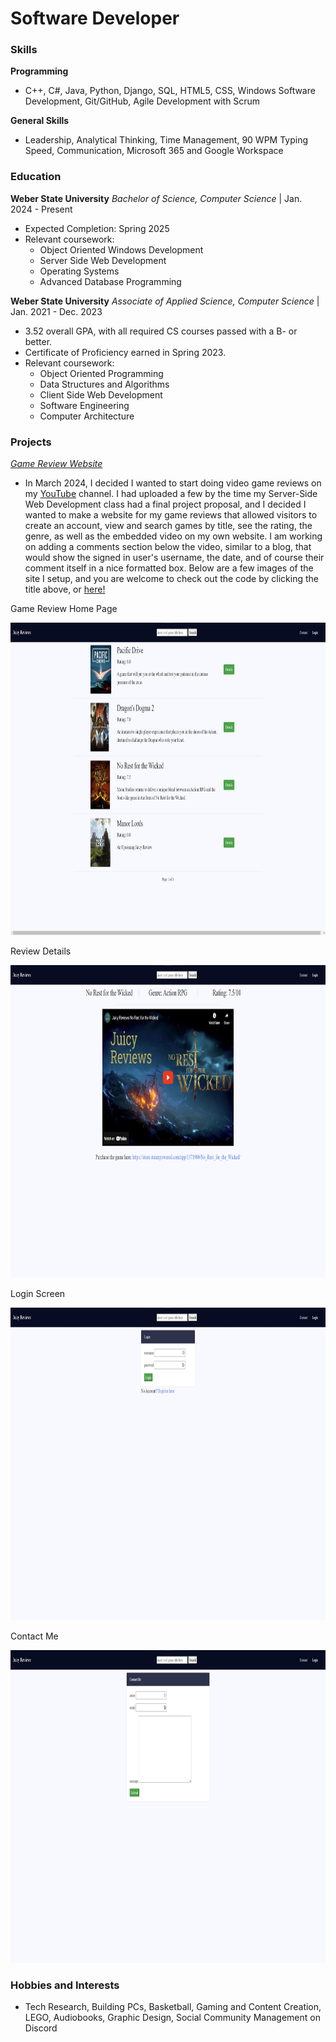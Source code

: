 # Software Developer

### Skills
**Programming**
-  C++, C#, Java, Python, Django, SQL, HTML5, CSS, Windows Software Development, Git/GitHub, Agile Development with Scrum
 
**General Skills**
- Leadership, Analytical Thinking, Time Management, 90 WPM Typing Speed, Communication, Microsoft 365 and Google Workspace

### Education
**Weber State University**
*Bachelor of Science, Computer Science* | Jan. 2024 - Present
- Expected Completion: Spring 2025
- Relevant coursework:
  - Object Oriented Windows Development
  - Server Side Web Development
  - Operating Systems
  - Advanced Database Programming
   
**Weber State University**
*Associate of Applied Science, Computer Science* | Jan. 2021 - Dec. 2023
- 3.52 overall GPA, with all required CS courses passed with a B- or better.
- Certificate of Proficiency earned in Spring 2023.
- Relevant coursework:
  - Object Oriented Programming
  - Data Structures and Algorithms
  - Client Side Web Development
  - Software Engineering
  - Computer Architecture
      
### Projects
<a href="https://github.com/jstewart4u2c/GameReviewSite">*Game Review Website*</a>
- In March 2024, I decided I wanted to start doing video game reviews on my <a href="https://www.youtube.com/@juicyj4u2c">YouTube</a> channel. I had uploaded a few by the time my Server-Side Web Development class had a final project proposal, and I decided I wanted to make a website for my game reviews that allowed visitors to create an account, view and search games by title, see the rating, the genre, as well as the embedded video on my own website. I am working on adding a comments section below the video, similar to a blog, that would show the signed in user's username, the date, and of course their comment itself in a nice formatted box. Below are a few images of the site I setup, and you are welcome to check out the code by clicking the title above, or <a href="https://github.com/jstewart4u2c/GameReviewSite">here!</a>

<p>Game Review Home Page<br></p>
<img src="assets/images/JuicyReviewsMain.jpg" height=500px></img>

<p>Review Details<br></p>
<img src="assets/images/ExampleDetailsPage.jpg" height=500px></img>

<p>Login Screen<br></p>
<img src="assets/images/LoginRegister.jpg" height=500px></img>

<p>Contact Me<br></p>
<img src="assets/images/ContactPage.jpg" height=500px></img>

### Hobbies and Interests
- Tech Research, Building PCs, Basketball, Gaming and Content Creation, LEGO, Audiobooks, Graphic Design, Social Community Management on Discord
